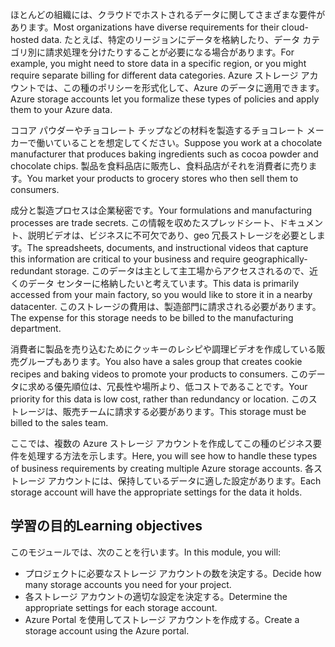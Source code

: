 <span data-ttu-id="452b8-101">ほとんどの組織には、クラウドでホストされるデータに関してさまざまな要件があります。</span><span class="sxs-lookup"><span data-stu-id="452b8-101">Most organizations have diverse requirements for their cloud-hosted data.</span></span> <span data-ttu-id="452b8-102">たとえば、特定のリージョンにデータを格納したり、データ カテゴリ別に請求処理を分けたりすることが必要になる場合があります。</span><span class="sxs-lookup"><span data-stu-id="452b8-102">For example, you might need to store data in a specific region, or you might require separate billing for different data categories.</span></span> <span data-ttu-id="452b8-103">Azure ストレージ アカウントでは、この種のポリシーを形式化して、Azure のデータに適用できます。</span><span class="sxs-lookup"><span data-stu-id="452b8-103">Azure storage accounts let you formalize these types of policies and apply them to your Azure data.</span></span>

<span data-ttu-id="452b8-104">ココア パウダーやチョコレート チップなどの材料を製造するチョコレート メーカーで働いていることを想定してください。</span><span class="sxs-lookup"><span data-stu-id="452b8-104">Suppose you work at a chocolate manufacturer that produces baking ingredients such as cocoa powder and chocolate chips.</span></span> <span data-ttu-id="452b8-105">製品を食料品店に販売し、食料品店がそれを消費者に売ります。</span><span class="sxs-lookup"><span data-stu-id="452b8-105">You market your products to grocery stores who then sell them to consumers.</span></span>

<span data-ttu-id="452b8-106">成分と製造プロセスは企業秘密です。</span><span class="sxs-lookup"><span data-stu-id="452b8-106">Your formulations and manufacturing processes are trade secrets.</span></span> <span data-ttu-id="452b8-107">この情報を収めたスプレッドシート、ドキュメント、説明ビデオは、ビジネスに不可欠であり、geo 冗長ストレージを必要とします。</span><span class="sxs-lookup"><span data-stu-id="452b8-107">The spreadsheets, documents, and instructional videos that capture this information are critical to your business and require geographically-redundant storage.</span></span> <span data-ttu-id="452b8-108">このデータは主として主工場からアクセスされるので、近くのデータ センターに格納したいと考えています。</span><span class="sxs-lookup"><span data-stu-id="452b8-108">This data is primarily accessed from your main factory, so you would like to store it in a nearby datacenter.</span></span> <span data-ttu-id="452b8-109">このストレージの費用は、製造部門に請求される必要があります。</span><span class="sxs-lookup"><span data-stu-id="452b8-109">The expense for this storage needs to be billed to the manufacturing department.</span></span>

<span data-ttu-id="452b8-110">消費者に製品を売り込むためにクッキーのレシピや調理ビデオを作成している販売グループもあります。</span><span class="sxs-lookup"><span data-stu-id="452b8-110">You also have a sales group that creates cookie recipes and baking videos to promote your products to consumers.</span></span> <span data-ttu-id="452b8-111">このデータに求める優先順位は、冗長性や場所より、低コストであることです。</span><span class="sxs-lookup"><span data-stu-id="452b8-111">Your priority for this data is low cost, rather than redundancy or location.</span></span> <span data-ttu-id="452b8-112">このストレージは、販売チームに請求する必要があります。</span><span class="sxs-lookup"><span data-stu-id="452b8-112">This storage must be billed to the sales team.</span></span>

<span data-ttu-id="452b8-113">ここでは、複数の Azure ストレージ アカウントを作成してこの種のビジネス要件を処理する方法を示します。</span><span class="sxs-lookup"><span data-stu-id="452b8-113">Here, you will see how to handle these types of business requirements by creating multiple Azure storage accounts.</span></span> <span data-ttu-id="452b8-114">各ストレージ アカウントには、保持しているデータに適した設定があります。</span><span class="sxs-lookup"><span data-stu-id="452b8-114">Each storage account will have the appropriate settings for the data it holds.</span></span>

## <a name="learning-objectives"></a><span data-ttu-id="452b8-115">学習の目的</span><span class="sxs-lookup"><span data-stu-id="452b8-115">Learning objectives</span></span>

<span data-ttu-id="452b8-116">このモジュールでは、次のことを行います。</span><span class="sxs-lookup"><span data-stu-id="452b8-116">In this module, you will:</span></span>

 - <span data-ttu-id="452b8-117">プロジェクトに必要なストレージ アカウントの数を決定する。</span><span class="sxs-lookup"><span data-stu-id="452b8-117">Decide how many storage accounts you need for your project.</span></span>
 - <span data-ttu-id="452b8-118">各ストレージ アカウントの適切な設定を決定する。</span><span class="sxs-lookup"><span data-stu-id="452b8-118">Determine the appropriate settings for each storage account.</span></span>
 - <span data-ttu-id="452b8-119">Azure Portal を使用してストレージ アカウントを作成する。</span><span class="sxs-lookup"><span data-stu-id="452b8-119">Create a storage account using the Azure portal.</span></span>